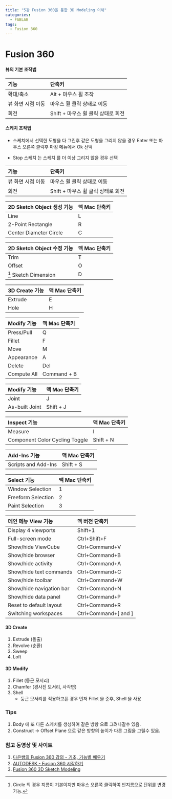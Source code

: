 ```yaml
---
title: "5강 Fusion 360을 통한 3D Modeling 이해"
categories:
  - FABLAB
tags:
  - Fusion 360
---
```


# Fusion 360


#### 뷰의 기본 조작법
| 기능 | 단축키 |
|:----|:-----|
| 확대/축소 | Alt + 마우스 휠 조작 |
| 뷰 화면 시점 이동 | 마우스 휠 클릭 상태로 이동 |
| 회전 | Shift + 마우스 휠 클릭 상태로 회전 |

#### 스케치 조작법

- 스케치에서 선택한 도형을 다 그린후 같은 도형을 그리지 않을 경우 Enter 또는 마우스 오른쪽 클릭후 마킹 메뉴에서 Ok 선택

- Stop 스케치 는 스케치 를 더 이상 그리지 않을 경우 선택

| 기능 | 단축키 |
|:----|:-----|
| 뷰 화면 시점 이동 | 마우스 휠 클릭 상태로 이동 |
| 회전 | Shift + 마우스 휠 클릭 상태로 회전 |


| 2D Sketch Object 생성 기능 | 맥 Mac 단축키 |
| :--- | :-- |
| Line | L |
| 2-Point Rectangle | R |
| Center Diameter Circle | C |


| 2D Sketch Object 수정 기능 | 맥 Mac 단축키 |
| :--- | :-- |
| Trim | T |
| Offset | O |
| [^Dimension Tips] Sketch Dimension | D |

| 3D Create 기능 | 맥 Mac 단축키 |
| :--- | :-- |
| Extrude| E |
| Hole | H

| Modify 기능 | 맥 Mac 단축키 |
| :--- | :-- |
| Press/Pull | Q |
| Fillet | F |
| Move | M |
| Appearance | A |
| Delete | Del |
| Compute All | Command + B

| Modify 기능 | 맥 Mac 단축키 |
| :--- | :-- |
| Joint | J
| As-built Joint | Shift + J

| Inspect 기능 | 맥 Mac 단축키 |
| :--- | :-- |
| Measure | I |
| Component Color Cycling Toggle | Shift + N |

| Add-Ins 기능 | 맥 Mac 단축키 |
| :--- | :-- |
| Scripts and Add-Ins | Shift + S |


| Select 기능 | 맥 Mac 단축키 |
| :--- | :-- |
| Window Selection | 1 |
| Freeform Selection | 2 |
| Paint Selection | 3 |


| 메인 메뉴 View 기능 | 맥 버전 단축키 |
| :--- | :-- |
| Display 4 viewports | Shift+1 |
| Full-screen mode | Ctrl+Shift+F |
| Show/hide ViewCube | Ctrl+Command+V |
| Show/hide browser | Ctrl+Command+B |
| Show/hide activity | Ctrl+Command+A |
| Show/hide text commands | Ctrl+Command+C |
| Show/hide toolbar | Ctrl+Command+W |
| Show/hide navigation bar | Ctrl+Command+N |
| Show/hide data panel | Ctrl+Command+P |
| Reset to default layout | Ctrl+Command+R |
| Switching workspaces | Ctrl+Command+[ and ]

#### 3D Create
1. Extrude (돌출)
2. Revolve (순환)
3. Sweep
4. Loft


#### 3D Modify
1. Fillet (둥근 모서리)
2. Chamfer (경사진 모서리, 사각면)
3. Shell
	- 둥근 모서리를 적용하고픈 경우 먼저 Fillet 을 준후, Shell 을 사용

	
### Tips
1. 	Body 에 또 다른 스케치를 생성하여 같은 방향 으로 그려나갈수 있음.
2. Construct -> Offset Plane 으로 같은 방향의 높이가 다른 그림을 그릴수 있음.

### 참고 동영상 및 사이트
1. [다은쌤의 Fusion 360 강의 - 기초, 기능별 배우기](https://www.youtube.com/playlist?list=PL3tES2o5VicInxpk6rruwwbA9yMoOwQ_X)
2. [AUTODESK - Fusion 360 시작하기](https://www.autodesk.co.kr/products/fusion-360/learn-training-tutorials)
2. [Fusion 360 3D Sketch Modeling](https://www.youtube.com/playlist?list=PLjyiWW2QlmFwUgSxZJONo1uoyN23CksZ4)


	
[^Dimension Tips]: Circle 의 경우 지름이 기본이지만 마우스 오른쪽 클릭하여 반지름으로 단위를 변경 가능.